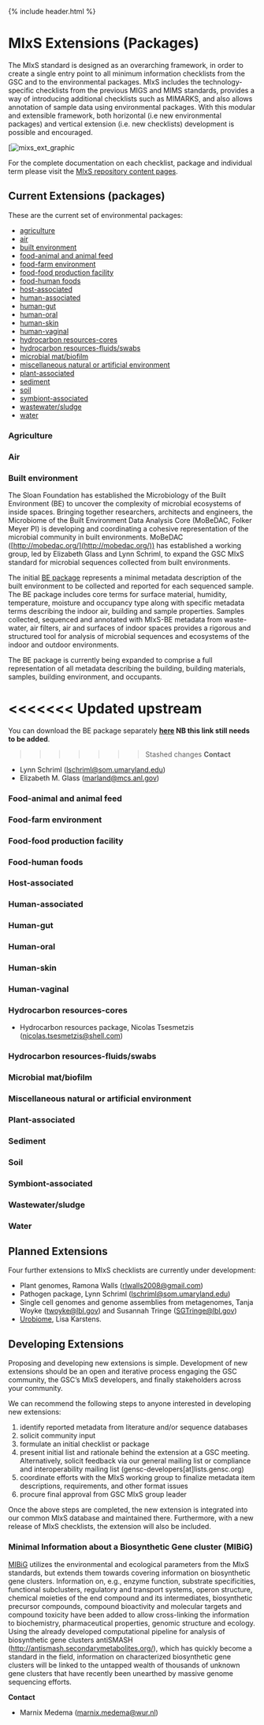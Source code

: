 {% include header.html %}

# MIxS Extensions (Packages)

The MIxS standard is designed as an overarching framework, in order to create a single entry point to all minimum information checklists from the GSC and to the environmental packages. MIxS includes the technology-specific checklists from the previous MIGS and MIMS standards, provides a way of introducing additional checklists such as MIMARKS, and also allows annotation of sample data using environmental packages. With this modular and extensible framework, both horizontal (i.e new environmental packages) and vertical extension (i.e. new checklists) development is possible and encouraged.

[![mixs_ext_graphic](/images/mixs_ext_graphic-1024x731.png)

For the complete documentation on each checklist, package and individual term please visit the [MIxS repository content pages](https://genomicsstandardsconsortium.github.io/mixs/).

## Current Extensions (packages)
These are the current set of environmental packages:

 * [agriculture](https://genomicsstandardsconsortium.github.io/mixs/Agriculture/)
 * [air](https://genomicsstandardsconsortium.github.io/mixs/air)
 * [built environment](https://genomicsstandardsconsortium.github.io/mixs/BuiltEnvironment)
 * [food-animal and animal feed](https://genomicsstandardsconsortium.github.io/mixs/Food-animalAndAnimalFeed)
 * [food-farm environment](https://genomicsstandardsconsortium.github.io/mixs/Food-farmEnvironment/)
 * [food-food production facility](https://genomicsstandardsconsortium.github.io/mixs/Food-foodProductionFacility)
 * [food-human foods](https://genomicsstandardsconsortium.github.io/mixs/Food-humanFoods)
 * [host-associated](https://genomicsstandardsconsortium.github.io/mixs/Host-associated)
 * [human-associated](https://genomicsstandardsconsortium.github.io/mixs/Human-associated)
 * [human-gut](https://genomicsstandardsconsortium.github.io/mixs/Human-gut)
 * [human-oral](https://genomicsstandardsconsortium.github.io/mixs/Human-oral)
 * [human-skin](https://genomicsstandardsconsortium.github.io/mixs/Human-skin)
 * [human-vaginal](https://genomicsstandardsconsortium.github.io/mixs/Human-vaginal)
 * [hydrocarbon resources-cores](https://genomicsstandardsconsortium.github.io/mixs/HydrocarbonResources-cores)
 * [hydrocarbon resources-fluids/swabs](https://genomicsstandardsconsortium.github.io/mixs/HydrocarbonResources-fluidsSwabs)
 * [microbial mat/biofilm](https://genomicsstandardsconsortium.github.io/mixs/MicrobialMatBiofilm)
 * [miscellaneous natural or artificial environment](https://genomicsstandardsconsortium.github.io/mixs/MiscellaneousNaturalOrArtificialEnvironment)
 * [plant-associated](https://genomicsstandardsconsortium.github.io/mixs/Plant-associated)
 * [sediment](https://genomicsstandardsconsortium.github.io/mixs/Sediment)
 * [soil](https://genomicsstandardsconsortium.github.io/mixs/Soil)
 * [symbiont-associated](https://genomicsstandardsconsortium.github.io/mixs/Symbiont-associated)
 * [wastewater/sludge](https://genomicsstandardsconsortium.github.io/mixs/WastewaterSludge)
 * [water](https://genomicsstandardsconsortium.github.io/mixs/water)


### Agriculture

### Air

### Built environment

The Sloan Foundation has established the Microbiology of the Built Environment (BE) to uncover the complexity of microbial ecosystems of inside spaces. Bringing together researchers, architects and engineers, the Microbiome of the Built Environment Data Analysis Core (MoBeDAC, Folker Meyer PI) is developing and coordinating a cohesive representation of the microbial community in built environments. MoBeDAC ([http://mobedac.org/](http://mobedac.org/)) has established a working group, led by Elizabeth Glass and Lynn Schriml, to expand the GSC MIxS standard for microbial sequences collected from built environments.

The initial [BE package](http://gensc.org/projects/mixs-indoor-gsc-project/ "MIxS Indoor GSC Project") represents a minimal metadata description of the built environment to be collected and reported for each sequenced sample. The BE package includes core terms for surface material, humidity, temperature, moisture and occupancy type along with specific metadata terms describing the indoor air, building and sample properties. Samples collected, sequenced and annotated with MIxS-BE metadata from waste-water, air filters, air and surfaces of indoor spaces provides a rigorous and structured tool for analysis of microbial sequences and ecosystems of the indoor and outdoor environments.

The BE package is currently being expanded to comprise a full representation of all metadata describing the building, building materials, samples, building environment, and occupants.

<<<<<<< Updated upstream
=======
You can download the BE package separately **[here]() NB this link still needs to be added**.

>>>>>>> Stashed changes
**Contact**

*   Lynn Schriml (lschriml@som.umaryland.edu)
*   Elizabeth M. Glass (marland@mcs.anl.gov)

### Food-animal and animal feed

### Food-farm environment

### Food-food production facility

### Food-human foods

### Host-associated

### Human-associated

### Human-gut

### Human-oral

### Human-skin

### Human-vaginal

### Hydrocarbon resources-cores
*   Hydrocarbon resources package, Nicolas Tsesmetzis (nicolas.tsesmetzis@shell.com)

### Hydrocarbon resources-fluids/swabs

### Microbial mat/biofilm

### Miscellaneous natural or artificial environment

### Plant-associated

### Sediment

### Soil

### Symbiont-associated

### Wastewater/sludge

### Water


## Planned Extensions

Four further extensions to MIxS checklists are currently under development:

*   Plant genomes, Ramona Walls (rlwalls2008@gmail.com)
*   Pathogen package, Lynn Schriml (lschriml@som.umaryland.edu)
*   Single cell genomes and genome assemblies from metagenomes, Tanja Woyke (twoyke@lbl.gov) and Susannah Tringe (SGTringe@lbl.gov)
*   [Urobiome](https://github.com/GenomicsStandardsConsortium/mixs/projects/4), Lisa Karstens.

## Developing Extensions

Proposing and developing new extensions is simple. Development of new extensions should be an open and iterative process engaging the GSC community, the GSC’s MIxS developers, and finally stakeholders across your community.

We can recommend the following steps to anyone interested in developing new extensions:

1.  identify reported metadata from literature and/or sequence databases
2.  solicit community input
3.  formulate an initial checklist or package
4.  present initial list and rationale behind the extension at a GSC meeting. Alternatively, solicit feedback via our general mailing list or compliance and interoperability mailing list (gensc-developers\[at\]lists.gensc.org)
5.  coordinate efforts with the MIxS working group to finalize metadata item descriptions, requirements, and other format issues
6.  procure final approval from GSC MIxS group leader

Once the above steps are completed, the new extension is integrated into our common MIxS database and maintained there. Furthermore, with a new release of MIxS checklists, the extension will also be included.





### Minimal Information about a Biosynthetic Gene cluster (MIBiG)

[MIBiG](http://gensc.org/projects/mibig/ "MIBiG") utilizes the environmental and ecological parameters from the MIxS standards, but extends them towards covering information on biosynthetic gene clusters. Information on, e.g., enzyme function, substrate specificities, functional subclusters, regulatory and transport systems, operon structure, chemical moieties of the end compound and its intermediates, biosynthetic precursor compounds, compound bioactivity and molecular targets and compound toxicity have been added to allow cross-linking the information to biochemistry, pharmaceutical properties, genomic structure and ecology. Using the already developed computational pipeline for analysis of biosynthetic gene clusters antiSMASH (http://antismash.secondarymetabolites.org/), which has quickly become a standard in the field, information on characterized biosynthetic gene clusters will be linked to the untapped wealth of thousands of unknown gene clusters that have recently been unearthed by massive genome sequencing efforts.

**Contact**

*   Marnix Medema (marnix.medema@wur.nl)
